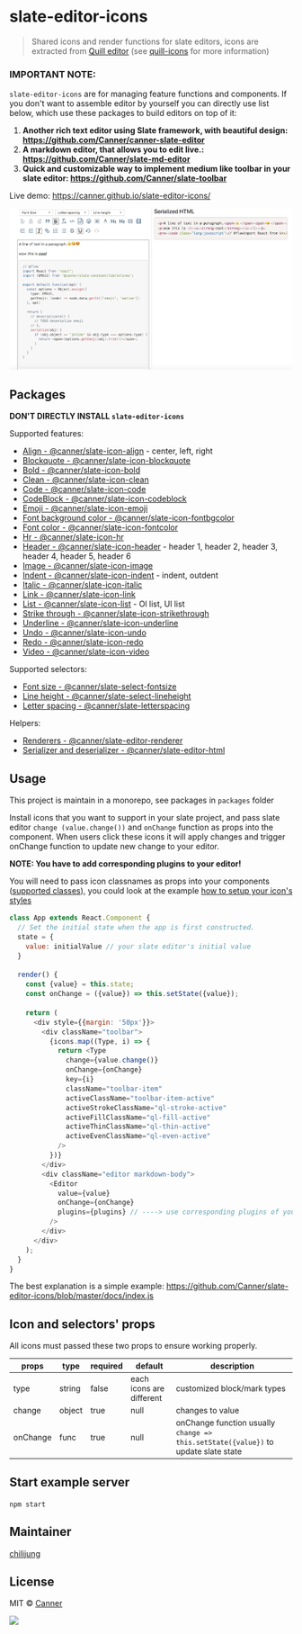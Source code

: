 # slate-editor-icons

> Shared icons and render functions for slate editors, icons are extracted from [Quill editor](https://quilljs.com/) (see [quill-icons](https://github.com/Canner/quill-icons) for more information)

### IMPORTANT NOTE:
`slate-editor-icons` are for managing feature functions and components. If you don't want to assemble editor by yourself you can directly use list below, which use these packages to build editors on top of it:

1. **Another rich text editor using Slate framework, with beautiful design:  https://github.com/Canner/canner-slate-editor**
3. **A markdown editor, that allows you to edit live.: https://github.com/Canner/slate-md-editor**
2. **Quick and customizable way to implement medium like toolbar in your slate editor: https://github.com/Canner/slate-toolbar**

Live demo: https://canner.github.io/slate-editor-icons/

![Demo](./docs/demo.png)


## Packages

**DON'T DIRECTLY INSTALL `slate-editor-icons`**

Supported features:

- [Align - @canner/slate-icon-align](./packages/slate-icon-align) - center, left, right
- [Blockquote - @canner/slate-icon-blockquote](./packages/slate-icon-blockquote)
- [Bold - @canner/slate-icon-bold](./packages/slate-icon-bold)
- [Clean - @canner/slate-icon-clean](./packages/slate-icon-clean)
- [Code - @canner/slate-icon-code](./packages/slate-icon-code)
- [CodeBlock - @canner/slate-icon-codeblock](./packages/slate-icon-codeblock)
- [Emoji - @canner/slate-icon-emoji](./packages/slate-icon-emoji)
- [Font background color - @canner/slate-icon-fontbgcolor](./packages/slate-icon-fontbgcolor)
- [Font color - @canner/slate-icon-fontcolor](./packages/slate-icon-fontcolor)
- [Hr - @canner/slate-icon-hr](./packages/slate-icon-hr)
- [Header - @canner/slate-icon-header](./packages/slate-icon-header) - header 1, header 2, header 3, header 4, header 5, header 6
- [Image - @canner/slate-icon-image](./packages/slate-icon-image)
- [Indent - @canner/slate-icon-indent](./packages/slate-icon-indent) - indent, outdent
- [Italic - @canner/slate-icon-italic](./packages/slate-icon-italic)
- [Link - @canner/slate-icon-link](./packages/slate-icon-link)
- [List - @canner/slate-icon-list](./packages/slate-icon-list) - Ol list, Ul list
- [Strike through - @canner/slate-icon-strikethrough](./packages/slate-icon-strikethrough)
- [Underline - @canner/slate-icon-underline](./packages/slate-icon-underline)
- [Undo - @canner/slate-icon-undo](./packages/slate-icon-undo)
- [Redo - @canner/slate-icon-redo](./packages/slate-icon-redo)
- [Video - @canner/slate-icon-video](./packages/slate-icon-video)

Supported selectors:

- [Font size - @canner/slate-select-fontsize](./packages/slate-select-fontsize)
- [Line height - @canner/slate-select-lineheight](./packages/slate-select-lineheight)
- [Letter spacing - @canner/slate-letterspacing](./packages/slate-select-letterspacing)

Helpers:

- [Renderers - @canner/slate-editor-renderer](./packages/slate-editor-renderer)
- [Serializer and deserializer - @canner/slate-editor-html](./packages/slate-editor-html)

## Usage

This project is maintain in a monorepo, see packages in `packages` folder

Install icons that you want to support in your slate project, and pass slate editor `change (value.change())` and `onChange` function as props into the component. When users click these icons it will apply changes and trigger onChange function to update new change to your editor.

**NOTE: You have to add corresponding plugins to your editor!**

You will need to pass icon classnames as props into your components ([supported classes](https://github.com/Canner/quill-icons#props)), you could look at the example [how to setup your icon's styles](https://github.com/Canner/slate-editor-icons/blob/master/docs/style.css) 

```js
class App extends React.Component {
  // Set the initial state when the app is first constructed.
  state = {
    value: initialValue // your slate editor's initial value
  }

  render() {
    const {value} = this.state;
    const onChange = ({value}) => this.setState({value});

    return (
      <div style={{margin: '50px'}}>
        <div className="toolbar">
          {icons.map((Type, i) => {
            return <Type
              change={value.change()}
              onChange={onChange}
              key={i}
              className="toolbar-item"
              activeClassName="toolbar-item-active"
              activeStrokeClassName="ql-stroke-active"
              activeFillClassName="ql-fill-active"
              activeThinClassName="ql-thin-active"
              activeEvenClassName="ql-even-active"
            />
          })}
        </div>
        <div className="editor markdown-body">
          <Editor
            value={value}
            onChange={onChange}
            plugins={plugins} // ----> use corresponding plugins of your selected icons, for example `Bold` icon use `BoldPlugin`
          />
        </div>
      </div>
    );
  }
}
```

The best explanation is a simple example: https://github.com/Canner/slate-editor-icons/blob/master/docs/index.js

## Icon and selectors' props

All icons must passed these two props to ensure working properly.

| **props** | **type** | **required** | **default** | **description**  |
|-----------|----------|--------------|-------------|------------------|
| type     | string   | false        | each icons are different  | customized block/mark types |
| change     | object   | true        | null          | changes to value |
| onChange  | func   | true         | null         | onChange function usually `change => this.setState({value})` to update slate state  |

## Start example server

```
npm start
```

## Maintainer

[chilijung](https://github.com/chilijung)

## License

MIT © [Canner](https://github.com/Canner)


<a href="https://canner.io">
  <img src="https://user-images.githubusercontent.com/26116324/37811196-a437d930-2e93-11e8-97d8-0653ace2a46d.png"/>
</a>

